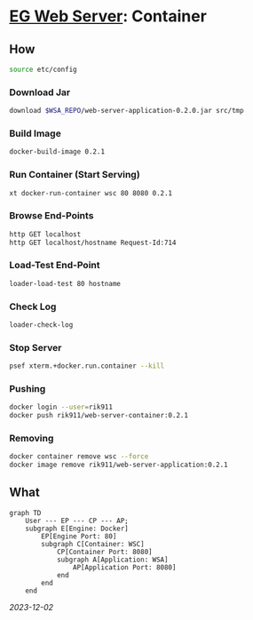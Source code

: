


# [EG Web Server](../README.md): Container


## How
```bash
source etc/config
```

### Download Jar
```bash
download $WSA_REPO/web-server-application-0.2.0.jar src/tmp
```

### Build Image
```bash
docker-build-image 0.2.1
```

### Run Container (Start Serving)
```bash
xt docker-run-container wsc 80 8080 0.2.1
```

### Browse End-Points
```bash
http GET localhost
http GET localhost/hostname Request-Id:714
```

### Load-Test End-Point
```Bash
loader-load-test 80 hostname
```

### Check Log
```Bash
loader-check-log
```

### Stop Server
```bash
psef xterm.+docker.run.container --kill
```

### Pushing
```Bash
docker login --user=rik911
docker push rik911/web-server-container:0.2.1
```

### Removing
```bash
docker container remove wsc --force
docker image remove rik911/web-server-application:0.2.1
```


## What
```mermaid
graph TD
    User --- EP --- CP --- AP;
    subgraph E[Engine: Docker]
        EP[Engine Port: 80]
        subgraph C[Container: WSC]
            CP[Container Port: 8080]
            subgraph A[Application: WSA]
                AP[Application Port: 8080]
            end
        end
    end
```

*2023-12-02*
